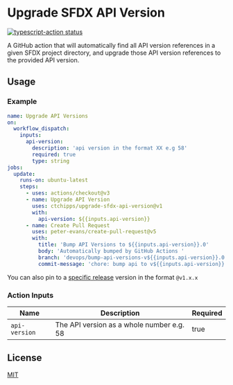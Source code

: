 # Upgrade SFDX API Version

<a href="https://github.com/ctchipps/upgrade-sfdx-api-version/actions"><img alt="typescript-action status" src="https://github.com/ctchipps/upgrade-sfdx-api-version/workflows/build-test/badge.svg"></a>

A GitHub action that will automatically find all API version references in a given SFDX project directory, and upgrade those API version references to the provided API version.

## Usage

### Example

```yml
name: Upgrade API Versions
on:
  workflow_dispatch:
    inputs:
      api-version:
        description: 'api version in the format XX e.g 58'
        required: true
        type: string
jobs:
  update:
    runs-on: ubuntu-latest
    steps:
      - uses: actions/checkout@v3
      - name: Upgrade API Version
        uses: ctchipps/upgrade-sfdx-api-version@v1
        with:
          api-version: ${{inputs.api-version}}
      - name: Create Pull Request
        uses: peter-evans/create-pull-request@v5
        with:
          title: 'Bump API Versions to ${{inputs.api-version}}.0'
          body: 'Automatically bumped by GitHub Actions '
          branch: 'devops/bump-api-versions-v${{inputs.api-version}}.0'
          commit-message: 'chore: bump api to v${{inputs.api-version}}.0'
```

You can also pin to a [specific release](https://github.com/ctchipps/upgrade-sfdx-api-version/releases) version in the format `@v1.x.x`

### Action Inputs

| Name          | Description                               | Required |
| ------------- | ----------------------------------------- | -------- |
| `api-version` | The API version as a whole number e.g. 58 | true     |

## License

[MIT](LICENSE)
